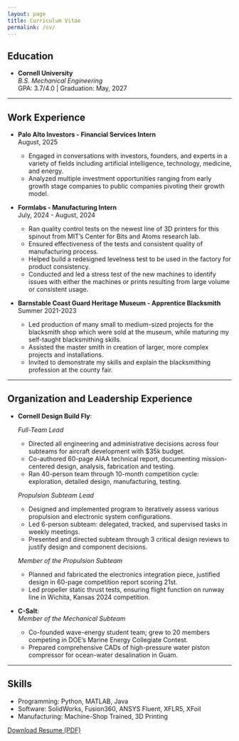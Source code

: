 ```yaml
---
layout: page
title: Curriculum Vitae
permalink: /cv/
---
```


## Education
  - **Cornell University**  
    *B.S. Mechanical Engineering*  
    GPA: 3.7/4.0 | Graduation: May, 2027

---

## Work Experience

  - **Palo Alto Investors - Financial Services Intern**  
    August, 2025  
    -	Engaged in conversations with investors, founders, and experts in a variety of fields including artificial intelligence, technology, medicine, and energy.
    -	Analyzed multiple investment opportunities ranging from early growth stage companies to public companies pivoting their growth model.

  - **Formlabs - Manufacturing Intern**  
    July, 2024 - August, 2024  
    - Ran quality control tests on the newest line of 3D printers for this spinout from MIT’s Center for Bits and Atoms research lab.
    - Ensured effectiveness of the tests and consistent quality of manufacturing process. 
    - Helped build a redesigned levelness test to be used in the factory for product consistency. 
    - Conducted and led a stress test of the new machines to identify issues with either the machines or prints resulting from large volume or consistent usage.  

  - **Barnstable Coast Guard Heritage Museum - Apprentice Blacksmith**  
    Summer 2021-2023
    - Led production of many small to medium-sized projects for the blacksmith shop which were sold at the museum, while maturing my self-taught blacksmithing skills.
    - Assisted the master smith in creation of larger, more complex projects and installations.
    - Invited to demonstrate my skills and explain the blacksmithing profession at the county fair.
      
  ---

## Organization and Leadership Experience

  - **Cornell Design Build Fly**:
  
    *Full-Team Lead*
    - Directed all engineering and administrative decisions across four subteams for aircraft development with $35k budget.
    - Co-authored 60-page AIAA technical report, documenting mission-centered design, analysis, fabrication and testing.
    - Ran 40-person team through 10-month competition cycle: exploration, detailed design, manufacturing, testing.

    
    *Propulsion Subteam Lead*    
    - Designed and implemented program to iteratively assess various propulsion and electronic system configurations. 
    - Led 6-person subteam: delegated, tracked, and supervised tasks in weekly meetings. 
    - Presented and directed subteam through 3 critical design reviews to justify design and component decisions. 
    
    *Member of the Propulsion Subteam* 
    - Planned and fabricated the electronics integration piece, justified design in 60-page competition report scoring 21st.
    - Led propeller static thrust tests, ensuring flight function on runway line in Wichita, Kansas 2024 competition.


  - **C-Salt**:  
  *Member of the Mechanical Subteam*  
    - Co-founded wave-energy student team; grew to 20 members competing in DOE’s Marine Energy Collegiate Contest.
    - Prepared comprehensive CADs of high-pressure water piston compressor for ocean-water desalination in Guam.
 

  ---

## Skills
  - Programming: Python, MATLAB, Java
  - Software: SolidWorks, Fusion360, ANSYS Fluent, XFLR5, XFoil
  - Manufacturing: Machine-Shop Trained, 3D Printing

  <div class="resume-download">
    <a href="{{ site.baseurl }}\assets\files\KasperAtkinson_CV.pdf" class="download-button" download>
        Download Resume (PDF)
    </a>
  </div>
 
